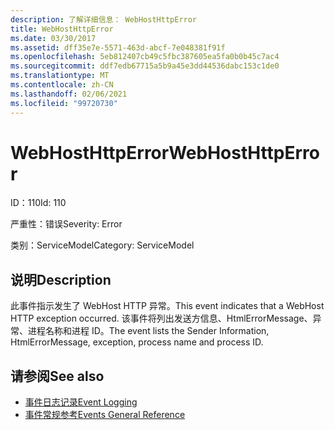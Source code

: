 ```yaml
---
description: 了解详细信息： WebHostHttpError
title: WebHostHttpError
ms.date: 03/30/2017
ms.assetid: dff35e7e-5571-463d-abcf-7e048381f91f
ms.openlocfilehash: 5eb812407cb49c5fbc387605ea5fa0b0b45c7ac4
ms.sourcegitcommit: ddf7edb67715a5b9a45e3dd44536dabc153c1de0
ms.translationtype: MT
ms.contentlocale: zh-CN
ms.lasthandoff: 02/06/2021
ms.locfileid: "99720730"
---
```

# <a name="webhosthttperror"></a><span data-ttu-id="ebf6f-103">WebHostHttpError</span><span class="sxs-lookup"><span data-stu-id="ebf6f-103">WebHostHttpError</span></span>

<span data-ttu-id="ebf6f-104">ID：110</span><span class="sxs-lookup"><span data-stu-id="ebf6f-104">Id: 110</span></span>  
  
 <span data-ttu-id="ebf6f-105">严重性：错误</span><span class="sxs-lookup"><span data-stu-id="ebf6f-105">Severity: Error</span></span>  
  
 <span data-ttu-id="ebf6f-106">类别：ServiceModel</span><span class="sxs-lookup"><span data-stu-id="ebf6f-106">Category: ServiceModel</span></span>  
  
## <a name="description"></a><span data-ttu-id="ebf6f-107">说明</span><span class="sxs-lookup"><span data-stu-id="ebf6f-107">Description</span></span>  

 <span data-ttu-id="ebf6f-108">此事件指示发生了 WebHost HTTP 异常。</span><span class="sxs-lookup"><span data-stu-id="ebf6f-108">This event indicates that a WebHost HTTP exception occurred.</span></span> <span data-ttu-id="ebf6f-109">该事件将列出发送方信息、HtmlErrorMessage、异常、进程名称和进程 ID。</span><span class="sxs-lookup"><span data-stu-id="ebf6f-109">The event lists the Sender Information, HtmlErrorMessage, exception, process name and process ID.</span></span>  
  
## <a name="see-also"></a><span data-ttu-id="ebf6f-110">请参阅</span><span class="sxs-lookup"><span data-stu-id="ebf6f-110">See also</span></span>

- [<span data-ttu-id="ebf6f-111">事件日志记录</span><span class="sxs-lookup"><span data-stu-id="ebf6f-111">Event Logging</span></span>](index.md)
- [<span data-ttu-id="ebf6f-112">事件常规参考</span><span class="sxs-lookup"><span data-stu-id="ebf6f-112">Events General Reference</span></span>](events-general-reference.md)

